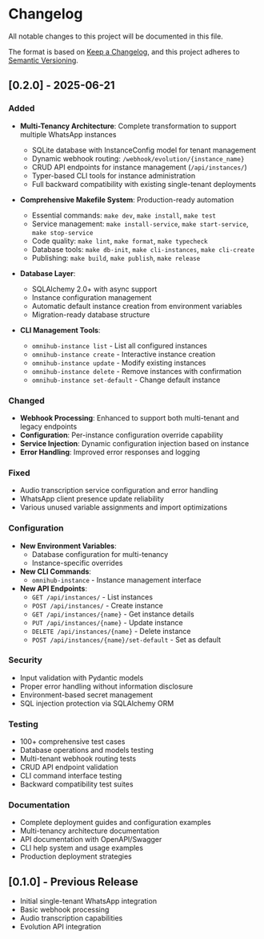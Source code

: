 # Changelog

All notable changes to this project will be documented in this file.

The format is based on [Keep a Changelog](https://keepachangelog.com/en/1.0.0/),
and this project adheres to [Semantic Versioning](https://semver.org/spec/v2.0.0.html).

## [0.2.0] - 2025-06-21

### Added
- **Multi-Tenancy Architecture**: Complete transformation to support multiple WhatsApp instances
  - SQLite database with InstanceConfig model for tenant management
  - Dynamic webhook routing: `/webhook/evolution/{instance_name}`
  - CRUD API endpoints for instance management (`/api/instances/`)
  - Typer-based CLI tools for instance administration
  - Full backward compatibility with existing single-tenant deployments

- **Comprehensive Makefile System**: Production-ready automation
  - Essential commands: `make dev`, `make install`, `make test`
  - Service management: `make install-service`, `make start-service`, `make stop-service`
  - Code quality: `make lint`, `make format`, `make typecheck`
  - Database tools: `make db-init`, `make cli-instances`, `make cli-create`
  - Publishing: `make build`, `make publish`, `make release`

- **Database Layer**: 
  - SQLAlchemy 2.0+ with async support
  - Instance configuration management
  - Automatic default instance creation from environment variables
  - Migration-ready database structure

- **CLI Management Tools**:
  - `omnihub-instance list` - List all configured instances
  - `omnihub-instance create` - Interactive instance creation
  - `omnihub-instance update` - Modify existing instances
  - `omnihub-instance delete` - Remove instances with confirmation
  - `omnihub-instance set-default` - Change default instance

### Changed
- **Webhook Processing**: Enhanced to support both multi-tenant and legacy endpoints
- **Configuration**: Per-instance configuration override capability
- **Service Injection**: Dynamic configuration injection based on instance
- **Error Handling**: Improved error responses and logging

### Fixed
- Audio transcription service configuration and error handling
- WhatsApp client presence update reliability
- Various unused variable assignments and import optimizations

### Configuration
- **New Environment Variables**:
  - Database configuration for multi-tenancy
  - Instance-specific overrides
- **New CLI Commands**:
  - `omnihub-instance` - Instance management interface
- **New API Endpoints**:
  - `GET /api/instances/` - List instances
  - `POST /api/instances/` - Create instance
  - `GET /api/instances/{name}` - Get instance details
  - `PUT /api/instances/{name}` - Update instance
  - `DELETE /api/instances/{name}` - Delete instance
  - `POST /api/instances/{name}/set-default` - Set as default

### Security
- Input validation with Pydantic models
- Proper error handling without information disclosure
- Environment-based secret management
- SQL injection protection via SQLAlchemy ORM

### Testing
- 100+ comprehensive test cases
- Database operations and models testing
- Multi-tenant webhook routing tests
- CRUD API endpoint validation
- CLI command interface testing
- Backward compatibility test suites

### Documentation
- Complete deployment guides and configuration examples
- Multi-tenancy architecture documentation
- API documentation with OpenAPI/Swagger
- CLI help system and usage examples
- Production deployment strategies

## [0.1.0] - Previous Release
- Initial single-tenant WhatsApp integration
- Basic webhook processing
- Audio transcription capabilities
- Evolution API integration